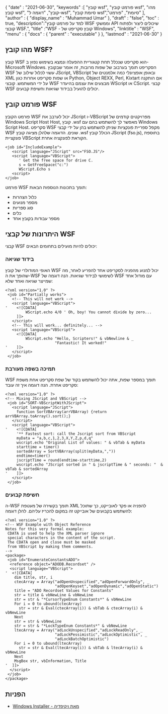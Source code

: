 {
  "date" : "2021-06-30",
  "keywords" :[ "קובץ wsf", "פורמט קובץ wsf", "מהו קובץ wsf", "קובץ", "דוגמה ל-wsf", "סיומת קובץ wsf","סיומת", "פורמט" ],
  "author" : {
    "display_name" : "Muhammad Umar"
},
  "draft" : "false",
  "toc" : true,
  "description":"למד על פורמט קובץ WSF וממשקי API שיכולים ליצור ולפתוח קובצי WSF.",
  "title" :"WSF - קובץ סקריפט של Windows",
  "linktitle" : "WSF",
  "menu" : {
    "docs" : {
      "parent" : "executable"
}
},
  "lastmod" : "2021-06-30"
}

## מהו קובץ WSF?
קובץ WSF הוא סקריפט שנכלל תחת קטגוריית ההפעלה ונמצא בשימוש נפוץ ב-Microsoft Windows. הסקריפט תומך בערבוב של שפות מרובות, זה אומר שבקובץ WSF עשוי לכלול שילוב של JScript, VBScript ובאופן אופציונלי כמה אלמנטים של XML או שפות סקריפט אחרות כגון Python, Object REXX, Perl, Kixtart אם הותקנה על ידי המשתמש. קובצי WSF מבצעים את עצמם בהיעדר WScript או CScript. קבצי WSF יכולים להועיל בבידוד שגיאות וחשיפת קבועים.

## פורמט קובץ WSF
פורמט הקובץ WSF יכול לערבב את JScript ו-VBScript מפרויקטים קודמים של Windows Script Host Host, קובץ .wsf מאפשר לך להשתמש בהם עם Windows Script Host. סקריפט WSF מקפל ספריית פונקציות שניתן להשתמש בהן על ידי קבצי WSF שונים. הדוגמה שלהלן מציגה קובץ .wsf הכולל קובץ JScript (fso.js), בתוספת פונקציית VBScript הקוראת לפונקציה אחרת.
```
<job id="IncludeExample">
   <script language="JScript" src="FSO.JS"/>
   <script language="VBScript">
      ' Get the free space for drive C.
      s = GetFreeSpace("c:")
      WScript.Echo s
   <script>
</job>
```
פורמט WSF תומך בתכונות הנוספות הבאות:
- כלול הצהרות
- מספר מנועים
- סוג ספריות
- כלים
- מספר עבודות בקובץ אחד

## היתרונות של קבצי WSF
קבצי WSF יכולים להיות מועילים בתחומים הבאים:

### בידוד שגיאה
האופי המודולרי של קובץ WSF יכול למנוע מהפניה לסקריפט אחד להפריע לאחר, מה שהופך את ה-WSF לשימושי לבידוד שגיאות. הנה דוגמה של WSF עם מודול אחד שמייצר שגיאה ואחד שלא:
```
<?xml version="1.0" ?>
 <job id="Partially works">
   <!-- This will not work -->
   <script language="VBScript">
'    <![CDATA[
         WScript.echo 4/0 ' Oh, boy! You cannot divide by zero...
     ]]>
   </script>
   <!-- This will work... definitely... -->
   <script language="VBScript">
     <![CDATA[
         WScript.echo "Hello, Scripters!" & vbNewline & _
                      "Fantastic! It worked!"
'    ]]>
   </script>
 </job>
```
### תמיכה בשפה מעורבת
WSF תומך במספר שפות, אתה יכול להשתמש בקוד של שפת סקריפט אחת משפת סקריפט אחרת. הנה דוגמה איך זה עובד:
```
<?xml version="1.0" ?>
<!-- Mixing JScript and VBScript -->
 <job id="SORT-VBScriptWithJScript">
   <script language="JScript">
     function SortVBArray(arrVBArray) {return arrVBArray.toArray().sort();}
   </script>
   <script language="VBScript">
'    <![CDATA[
     '** Fastest sort: call the Jscript sort from VBScript
     myData = "a,b,c,1,2,3,X,Y,Z,p,d,q"
     wscript.echo "Original List of values: " & vbTab & myData
     starttime = timer()
     sortedArray = SortVBArray(split(myData,","))
     endtime=timer()
     jscriptTime = round(endtime-starttime,2)
     wscript.echo "JScript sorted in " & jscriptTime & " seconds: "  & vbTab & sortedArray
'    ]]>
   </script>
 </job>
```
### חשיפת קבועים
ה-WSF תומך בקשירה של מעטפת XML להפניה או פקד לאובייקט, כך שתוכל להשתמש בקבועים של אובייקט זה במקום להכריז עליהם. להלן דוגמה:
```
<?xml version="1.0" ?>
<!-- WSF Example with Object Reference
Notes for this very formal example:
 CDATA is used to help the XML parser ignore 
 special characters in the content of the script.  
 The CDATA open and close must be masked 
 from VBScript by making them comments.
-->
<package>
 <job id="EnumerateConstantsADO">
  <reference object="ADODB.Recordset" />
  <script language="VBScript">
'  <![CDATA[
    dim title, str, i
    ctecArray = Array("adOpenUnspecified","adOpenForwardOnly", _
                      "adOpenKeyset","adOpenDynamic","adOpenStatic")
    title = "ADO Recordset Values for Constants"
    str = title & vbNewLine & vbNewLine
    str = str & "*CursorTypeEnum Constants*" & vbNewLine
    For i = 0 to ubound(ctecArray)
      str = str & Eval(ctecArray(i)) & vbTab & ctecArray(i) & vbNewLine
    Next
    str = str & vbNewLine
    str = str & "*LockTypeEnum Constants*" & vbNewLine
    ltecArray = Array("adLockUnspecified","adLockReadOnly", _
                      "adLockPessimistic","adLockOptimistic", _
                      "adLockBatchOptimistic")
    For i = 0 to ubound(ltecArray)
      str = str & Eval(ltecArray(i)) & vbTab & ltecArray(i) & vbNewLine
    Next
    MsgBox str, vbInformation, Title
'  ]]>
  </script>
 </job>
</package>
```


## הפניות

* [Windows Installer - מאת ויקיפדיה](https://en.wikipedia.org/wiki/Windows_Installer)


